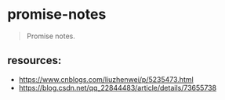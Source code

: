 # promise-notes
> Promise notes.


## resources:
+ https://www.cnblogs.com/liuzhenwei/p/5235473.html
+ https://blog.csdn.net/qq_22844483/article/details/73655738